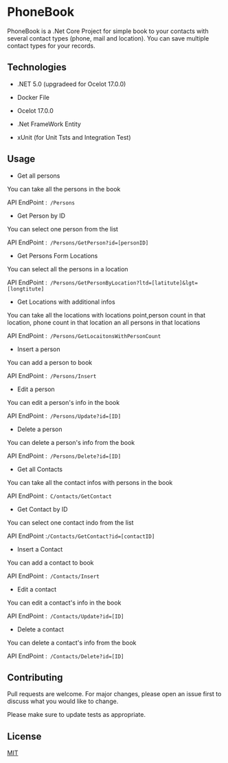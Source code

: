 # PhoneBook

PhoneBook is a .Net Core Project for simple book to your contacts with several contact types (phone, mail and location).
You can save multiple contact types for your records. 

## Technologies

* .NET 5.0 (upgradeed for Ocelot 17.0.0)

* Docker File

* Ocelot 17.0.0

* .Net FrameWork Entity

* xUnit (for Unit Tsts and Integration Test)



## Usage

* Get all persons

You can take all the persons in the book

 API EndPoint :``` /Persons```
 

 * Get Person by ID

 You can select one person from the list
 
 API EndPoint :``` /Persons/GetPerson?id=[personID]```

 * Get Persons Form Locations

 You can select all the persons in a location
 
 API EndPoint :``` /Persons/GetPersonByLocation?ltd=[latitute]&lgt=[longtitute]```
 
  * Get Locations with additional infos

 You can take all the locations with locations point,person count in that location, phone count in that location an all persons in that locations
 
 API EndPoint :``` /Persons/GetLocaitonsWithPersonCount```
 
   * Insert a person

 You can add a person to book
 
 API EndPoint :``` /Persons/Insert```
 
   * Edit a person
   
 You can edit a person's info in the book
 
 API EndPoint :``` /Persons/Update?id=[ID]```
 
   * Delete a person

 You can delete a person's info from the book
 
 API EndPoint :``` /Persons/Delete?id=[ID]```
 
 * Get all Contacts

You can take all the contact infos with persons in the book

 API EndPoint :``` C/ontacts/GetContact```
 

 * Get Contact by ID

 You can select one contact indo from the list
 
 API EndPoint :```/Contacts/GetContact?id=[contactID]```
 
 * Insert a Contact

 You can add a contact to book
 
 API EndPoint :``` /Contacts/Insert```
 
   * Edit a contact
   
 You can edit a contact's info in the book
 
 API EndPoint :``` /Contacts/Update?id=[ID]```
 
   * Delete a contact

 You can delete a contact's info from the book
 
 API EndPoint :``` /Contacts/Delete?id=[ID]```


## Contributing
Pull requests are welcome. For major changes, please open an issue first to discuss what you would like to change.

Please make sure to update tests as appropriate.

## License
[MIT](https://choosealicense.com/licenses/mit/)
